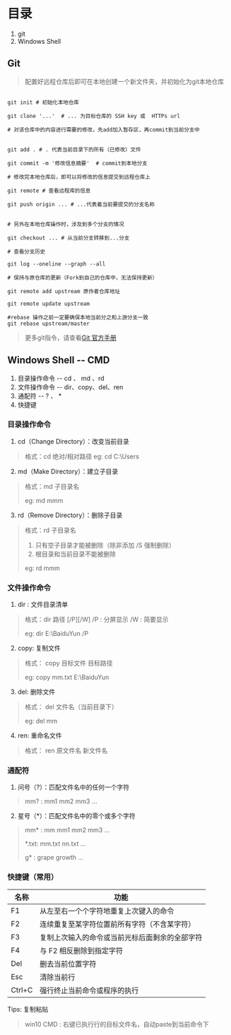 # 目录
1. git
2. Windows Shell


## Git
> 配置好远程仓库后即可在本地创建一个新文件夹，并初始化为git本地仓库

```

git init # 初始化本地仓库

git clone '...'  # ... 为目标仓库的 SSH key 或  HTTPs url

# 对该仓库中的内容进行需要的修改，先add加入暂存区，再commit到当前分支中


git add . # . 代表当前目录下的所有（已修改）文件

git commit -m '修改信息摘要'  # commit到本地分支

# 修改完本地仓库后，即可以将修改的信息提交到远程仓库上

git remote # 查看远程库的信息

git push origin ... # ...代表着当前要提交的分支名称


# 另外在本地仓库操作时，涉及到多个分支的情况

git checkout ... # 从当前分支转移到...分支

# 查看分支历史

git log --oneline --graph --all

# 保持与原仓库的更新（Fork到自己的仓库中，无法保持更新）

git remote add upstream 原作者仓库地址

git remote update upstream

#rebase 操作之前一定要确保本地当前分之和上游分支一致
git rebase upstream/master 

```

> 更多git指令，请查看[Git 官方手册](https://git-scm.com/documentation)


## Windows Shell -- CMD
1. 目录操作命令 -- cd 、 md 、rd
2. 文件操作命令 -- dir、copy、del、ren
3. 通配符 -- ? 、 *
4. 快捷键

### 目录操作命令
1. cd（Change Directory）：改变当前目录
> 格式：cd 绝对/相对路径
> eg: cd C:\Users 

2. md（Make Directory）：建立子目录
> 格式：md 子目录名
>
> eg: md mmm

3. rd（Remove Directory）：删除子目录
> 格式：rd 子目录名
> 1. 只有空子目录才能被删除（除非添加 /S 强制删除）
> 2. 根目录和当前目录不能被删除
>
> eg: rd mmm

### 文件操作命令
1. dir : 文件目录清单
> 格式：dir 路径 [/P][/W] 
> /P : 分屏显示
> /W : 简要显示
>
> eg: dir E:\BaiduYun /P


2. copy: 复制文件
> 格式： copy 目标文件 目标路径
>
> eg: copy mm.txt E:\BaiduYun  

3. del: 删除文件
> 格式： del 文件名（当前目录下）
>
> eg: del mm

4. ren: 重命名文件
> 格式： ren 原文件名 新文件名

### 通配符
1. 问号（?）：匹配文件名中的任何一个字符
> mm? : mm1 mm2 mm3 ...
2. 星号（*）：匹配文件名中的零个或多个字符
> mm* : mm mm1 mm2 mm3 ...
>
> *.txt: mm.txt nn.txt ...
>
> g* : grape growth ...


### 快捷键（常用）

| 名称     | 功能                      |
| ------ | ----------------------- |
| F1     | 从左至右一个个字符地重复上次键入的命令     |
| F2     | 连续重复至某字符位置前所有字符（不含某字符）  |
| F3     | 复制上次输入的命令或当前光标后面剩余的全部字符 |
| F4     | 与 F2 相反删除到指定字符          |
| Del    | 删去当前位置字符                |
| Esc    | 清除当前行                   |
| Ctrl+C | 强行终止当前命令或程序的执行          |

Tips: 复制粘贴
> win10 CMD : 右键已执行行的目标文件名，自动paste到当前命令下
